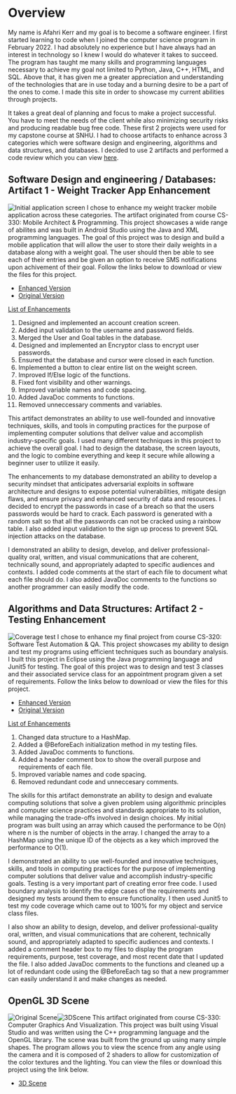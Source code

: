 # Overview
My name is Afahri Kerr and my goal is to become a software engineer. I first started learning to code when I joined the computer science program in February 2022. I had absolutely no experience but I have always had an interest in technology so I knew I would do whatever it takes to succeed. The program has taught me many skills and programming languages necessary to achieve my goal not limited to Python, Java, C++, HTML, and SQL. Above that, it has given me a greater appreciation and understanding of the technologies that are in use today and a burning desire to be a part of the ones to come. I made this site in order to showcase my current abilities through projects.

It takes a great deal of planning and focus to make a project successful. You have to meet the needs of the client while also minimizing security risks and producing readable bug free code. These first 2 projects were used for my capstone course at SNHU. I had to choose artifacts to enhance across 3 categories which were software design and engineering, algorithms and data structures, and databases. I decided to use 2 artifacts and performed a code review which you can view [here](https://www.youtube.com/watch?v=AbIkUvgf_ck).

## Software Design and engineering / Databases: Artifact 1 - Weight Tracker App Enhancement
![Initial application screen](https://github.com/AfahriOK/AfahriOK.github.io/blob/main/assets/img/Weight%20Tracker%20App.png?raw=true)
I chose to enhance my weight tracker mobile application across these categories. The artifact originated from course CS-330: Mobile Architect & Programming. This project showcases a wide range of abilites and was built in Android Studio using the Java and XML programming languages. The goal of this project was to design and build a mobile application that will allow the user to store their daily weights in a database along with a weight goal. The user should then be able to see each of their entries and be given an option to receive SMS notifications upon achivement of their goal. Follow the links below to download or view the files for this project.

- [Enhanced Version](https://github.com/AfahriOK/Mobile-Architecture-and-Programming/tree/main/Enhanced)
- [Original Version](https://github.com/AfahriOK/Mobile-Architecture-and-Programming/tree/main)

<ins>List of Enhancements</ins>
1. Designed and implemented an account creation screen.
2. Added input validation to the username and password fields.
3. Merged the User and Goal tables in the database.
4. Designed and implemented an Encryptor class to encrypt user passwords.
5. Ensured that the database and cursor were closed in each function.
6. Implemented a button to clear entire list on the weight screen.
7. Improved If/Else logic of the functions.
8. Fixed font visibility and other warnings.
9. Improved variable names and code spacing.
10. Added JavaDoc comments to functions.
11. Removed unneccessary comments and variables.

This artifact demonstrates an ability to use well-founded and innovative techniques, skills, and tools in computing practices for the purpose of implementing computer solutions that deliver value and accomplish industry-specific goals. I used many different techniques in this project to achieve the overall goal. I had to design the database, the screen layouts, and the logic to combine everything and keep it secure while allowing a beginner user to utilize it easily.  

The enhancements to my database demonstrated an ability to develop a security mindset that anticipates adversarial exploits in software architecture and designs to expose potential vulnerabilities, mitigate design flaws, and ensure privacy and enhanced security of data and resources. I decided to encrypt the passwords in case of a breach so that the users passwords would be hard to crack. Each password is generated with a random salt so that all the passwords can not be cracked using a rainbow table. I also added input validation to the sign up process to prevent SQL injection attacks on the database.

I demonstrated an ability to design, develop, and deliver professional-quality oral, written, and visual communications that are coherent, technically sound, and appropriately adapted to specific audiences and contexts. I added code comments at the start of each file to document what each file should do. I also added JavaDoc comments to the functions so another programmer can easily modify the code.

## Algorithms and Data Structures: Artifact 2 - Testing Enhancement
![Coverage test](https://github.com/AfahriOK/AfahriOK.github.io/blob/main/assets/img/Testing.png?raw=true)
I chose to enhance my final project from course CS-320: Software Test Automation & QA. This project showcases my ability to design and test my programs using efficient techniques such as boundary analysis. I built this project in Eclipse using the Java programming language and Junit5 for testing. The goal of this project was to design and test 3 classes and their associated service class for an appointment program given a set of requirements. Follow the links below to download or view the files for this project.

- [Enhanced Version](https://github.com/AfahriOK/Software-Test-Automation-And-QA/tree/main/Enhanced)
- [Original Version](https://github.com/AfahriOK/Software-Test-Automation-And-QA)

<ins>List of Enhancements</ins>
1. Changed data structure to a HashMap.
2. Added a @BeforeEach initialization method in my testing files.
3. Added JavaDoc comments to functions.
4. Added a header comment box to show the overall purpose and requirements of each file.
5. Improved variable names and code spacing.
6. Removed redundant code and unneccesary comments.

The skills for this artifact demonstrate an ability to design and evaluate computing solutions that solve a given problem using algorithmic principles and computer science practices and standards appropriate to its solution, while managing the trade-offs involved in design choices. My initial program was built using an array which caused the performance to be O(n) where n is the number of objects in the array. I changed the array to a HashMap using the unique ID of the objects as a key which improved the performance to O(1).

I demonstrated an ability to use well-founded and innovative techniques, skills, and tools in computing practices for the purpose of implementing computer solutions that deliver value and accomplish industry-specific goals. Testing is a very important part of creating error free code. I used boundary analysis to identify the edge cases of the requirements and designed my tests around them to ensure functionality. I then used Junit5 to test my code coverage which came out to 100% for my object and service class files.

I also show an ability to design, develop, and deliver professional-quality oral, written, and visual communications that are coherent, technically sound, and appropriately adapted to specific audiences and contexts. I added a comment header box to my files to display the program requirements, purpose, test coverage, and most recent date that I updated the file. I also added JavaDoc comments to the functions and cleaned up a lot of redundant code using the @BeforeEach tag so that a new programmer can easily understand it and make changes as needed.

## OpenGL 3D Scene
![Original Scene](https://github.com/AfahriOK/Computer-Graphics-And-Visualization/blob/main/OriginalImage.jpg?raw=true)![3DScene](https://github.com/AfahriOK/Computer-Graphics-And-Visualization/blob/main/3DScene.png?raw=true)
This artifact originated from course CS-330: Computer Graphics And Visualization. This project was built using Visual Studio and was written using the C++ programming language and the OpenGL library. The scene was built from the ground up using many simple shapes. The program allows you to view the scence from any angle using the camera and it is composed of 2 shaders to allow for customization of the color textures and the lighting. You can view the files or download this project using the link below.

- [3D Scene](https://github.com/AfahriOK/Computer-Graphics-And-Visualization/tree/main)
